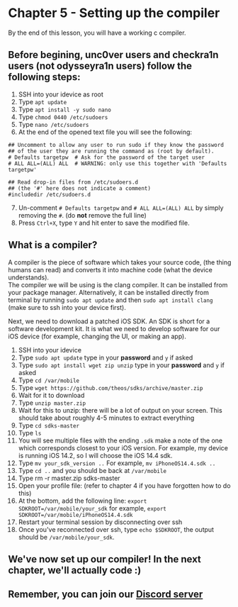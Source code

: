 # Chapter 5 - Setting up the compiler
By the end of this lesson, you will have a working c compiler.
## Before begining, unc0ver users and checkra1n users (not odysseyra1n users) follow the following steps:
1. SSH into your idevice as root
2. Type `apt update`
3. Type `apt install -y sudo nano`
4. Type `chmod 0440 /etc/sudoers`
5. Type `nano /etc/sudoers`
6. At the end of the opened text file you will see the following:
```
## Uncomment to allow any user to run sudo if they know the password
## of the user they are running the command as (root by default).
# Defaults targetpw  # Ask for the password of the target user
# ALL ALL=(ALL) ALL  # WARNING: only use this together with 'Defaults targetpw'

## Read drop-in files from /etc/sudoers.d
## (the '#' here does not indicate a comment)
#includedir /etc/sudoers.d
```
7. Un-comment `# Defaults targetpw` and `# ALL ALL=(ALL) ALL` by simply removing the `#`. (do **not** remove the full line)
8. Press `Ctrl+X`, type `Y` and hit enter to save the modified file.

## What is a compiler?
A compiler is the piece of software which takes your source code, (the thing humans can read) and converts it into machine code (what the device understands). <br>
The compiler we will be using is the clang compiler. It can be installed from your package manager. Alternatively, it can be installed directly from terminal by running `sudo apt update` and then `sudo apt install clang` (make sure to ssh into your device first).

Next, we need to download a patched iOS SDK. An SDK is short for a software development kit. It is what we need to develop software for our iOS device (for example, changing the UI, or making an app).

1. SSH into your idevice
2. Type `sudo apt update` type in your **password** and `y` if asked
3. Type `sudo apt install wget zip unzip` type in your **password** and `y` if asked
4. Type `cd /var/mobile`
5. Type `wget https://github.com/theos/sdks/archive/master.zip`
6. Wait for it to download
7. Type `unzip master.zip`
8. Wait for this to unzip: there will be a lot of output on your screen. This should take about roughly 4-5 minutes to extract everything
9. Type `cd sdks-master`
10. Type `ls` 
11. You will see multiple files with the ending `.sdk` make a note of the one which corresponds closest to your iOS version. For example, my device is running iOS 14.2, so I will choose the iOS 14.4 sdk.
12. Type `mv your_sdk_version ..` For example, `mv iPhoneOS14.4.sdk ..`
13. Type `cd ..` and you should be back at `/var/mobile`
14. Type rm -r master.zip sdks-master
15. Open your profile file: (refer to chapter 4 if you have forgotten how to do this)
16. At the bottom, add the following line: `export SDKROOT=/var/mobile/your_sdk` for example, `export SDKROOT=/var/mobile/iPhoneOS14.4.sdk` 
17. Restart your terminal session by disconnecting over ssh
18. Once you've reconnected over ssh, type `echo $SDKROOT`, the output should be `/var/mobile/your_sdk`.

## We've now set up our compiler! In the next chapter, we'll actually code :)
## Remember, you can join our [Discord server](https://discord.gg/nX7c4VZnBu)
